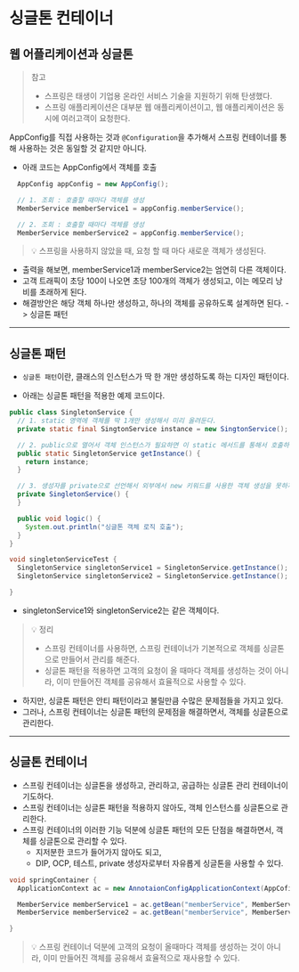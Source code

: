 # 싱글톤 컨테이너

## 웹 어플리케이션과 싱글톤
> 참고
> - 스프링은 태생이 기업용 온라인 서비스 기술을 지원하기 위해 탄생했다.
> - 스프링 애플리케이션은 대부분 웹 애플리케이션이고, 웹 애플리케이션은 동시에 여러고객이 요청한다.

AppConfig를 직접 사용하는 것과 `@Configuration`을 추가해서 스프링 컨테이너를 통해 사용하는 것은 동일할 것 같지만 아니다.
- 아래 코드는 AppConfig에서 객체를 호출
```java
  AppConfig appConfig = new AppConfig();

  // 1. 조회 : 호출할 때마다 객체를 생성
  MemberService memberService1 = appConfig.memberService();

  // 2. 조회 : 호출할 때마다 객체를 생성
  MemberService memberService2 = appConfig.memberService();

```
> 💡 스프링을 사용하지 않았을 때, 요청 할 때 마다 새로운 객체가 생성된다.
- 출력을 해보면, memberService1과 memberService2는 엄연히 다른 객체이다.
- 고객 트래픽이 초당 100이 나오면 초당 100개의 객체가 생성되고, 이는 메모리 낭비를 초래하게 된다.
- 해결방안은 해당 객체 하나만 생성하고, 하나의 객체를 공유하도록 설계하면 된다. -> 싱글톤 패턴

--- 

## 싱글톤 패턴
- `싱글톤 패턴`이란, 클래스의 인스턴스가 딱 한 개만 생성하도록 하는 디자인 패턴이다.

- 아래는 싱글톤 패턴을 적용한 예제 코드이다.

```java
public class SingletonService {
  // 1. static 영역에 객체를 딱 1개만 생성해서 미리 올려둔다.
  private static final SingtonService instance = new SingtonService();

  // 2. public으로 열어서 객체 인스턴스가 필요하면 이 static 메서드를 통해서 호출하도록 허락한다.
  public static SingletonService getInstance() {
    return instance;
  }

  // 3. 생성자를 private으로 선언해서 외부에서 new 키워드를 사용한 객체 생성을 못하게 막는다.
  private SingletonService() {
  }

  public void logic() {
    System.out.println("싱글톤 객체 로직 호출");
  }
}
```
```java
void singletonServiceTest {
  SingletonService singletonService1 = SingletonService.getInstance();
  SingletonService singletonService2 = SingletonService.getInstance();

}
```

- singletonService1와 singletonService2는 같은 객체이다.
> 💡 정리
> - 스프링 컨테이너를 사용하면, 스프링 컨테이너가 기본적으로 객체를 싱글톤으로 만들어서 관리를 해준다.
> - 싱글톤 패턴을 적용하면 고객의 요청이 올 때마다 객체를 생성하는 것이 아니라, 이미 만들어진 객체를 공유해서 효율적으로 사용할 수 있다.
- 하지만, 싱글톤 패턴은 안티 패턴이라고 불릴만큼 수많은 문제점들을 가지고 있다.
- 그러나, 스프링 컨테이너는 싱글톤 패턴의 문제점을 해결하면서, 객체를 싱글톤으로 관리한다.

---

## 싱글톤 컨테이너
- 스프링 컨테이너는 싱글톤을 생성하고, 관리하고, 공급하는 싱글톤 관리 컨테이너이기도하다.
- 스프링 컨테이너는 싱글톤 패턴을 적용하지 않아도, 객체 인스턴스를 싱글톤으로 관리한다.
- 스프링 컨테이너의 이러한 기능 덕분에 싱글톤 패턴의 모든 단점을 해결하면서, 객체를 싱글톤으로 관리할 수 있다.
  - 지저분한 코드가 들어가지 않아도 되고,
  - DIP, OCP, 테스트, private 생성자로부터 자유롭게 싱글톤을 사용할 수 있다. 
```java
void springContainer {
  ApplicationContext ac = new AnnotaionConfigApplicationContext(AppCofing.class);

  MemberService memberService1 = ac.getBean("memberService", MemberService.class);
  MemberService memberService2 = ac.getBean("memberService", MemberService.class);

}
```

> 💡 스프링 컨테이너 덕분에 고객의 요청이 올때마다 객체를 생성하는 것이 아니라, 이미 만들어진 객체를 공유해서 효율적으로 재사용할 수 있다.  